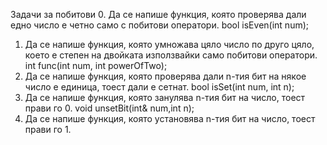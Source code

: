 Задачи за побитови
0. Да се напише функция, която проверява дали едно число е четно само с побитови оператори.
bool isEven(int num);
1. Да се напише функция, която умножава цяло число по друго цяло, което е степен на двойката използвайки само побитови оператори.
int func(int num, int powerOfTwo);
2. Да се напише функция, която проверява дали n-тия бит на някое число е единица, тоест дали е сетнат.
bool isSet(int num, int n);
3. Да се напише функция, която занулява n-тия бит на число, тоест прави го 0.
void unsetBit(int& num,int n);
4. Да се напише функция, която установява n-тия бит на число, тоест прави го 1.